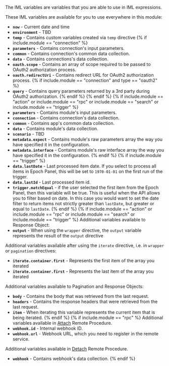 The IML variables are variables that you are able to use in IML
expressions.

These IML variables are available for you to use everywhere in this module:

- **`now`** - Current date and time
- **`environment`** - TBD
- **`temp`** - Contains custom variables created via `temp` directive
{% if include.module == "connection" %}
- **`parameters`** - Contains connection's input parameters.
- **`common`** - Contains connection's common data collection.
- **`data`** - Contains connections's data collection.
- **`oauth.scope`** - Contains an array of scope required to be passed
  to OAuth2 authorization process.
- **`oauth.redirectUri`** - Contains redirect URL for OAuth2
  authorization process.
{% if include.module == "connection" and type == "oauth2" %}
- **`query`** - Contains query parameters returned by a 3rd party during
  OAuth2 authorization.
{% endif %}
{% endif %}
{% if include.module == "action" or include.module == "rpc" or include.module == "search" or include.module == "trigger" %}
- **`parameters`** - Contains module's input parameters.
- **`connection`** - Contains connection's data collection.
- **`common`** - Contains app's common data collection.
- **`data`** - Contains module's data collection.
- **`scenario`** - TBD
- **`metadata.expect`** - Contains module's raw parameters array the way
  you have specified it in the configuration.
- **`metadata.interface`** - Contains module's raw interface array the
  way you have specified it in the configuration.
{% endif %}
{% if include.module == "trigger" %}
- **`data.lastDate`** - Last processed item date. If you select to
  process all items in Epoch Panel, this will be set to
  `1970-01-01` on the first run of the trigger.
- **`data.lastId`** - Last processed item id.
- **`trigger.matchEqual`** - if the user selected the first item from
  the Epoch Panel, then this variable will be true. This
  is useful when the API allows you to filter based on date. In this
  case you would want to set the date filter to return items not
  strictly greater than `lastDate`, but greater or equal to `lastDate`.
{% endif %}
{% if include.module == "action" or include.module == "rpc" or include.module == "search" or include.module == "trigger" %}
Additional variables available to Response Object:
- **`output`** - When using the `wrapper` directive, the `output`
  variable represents the result of the `output` directive

Additional variables available after using the `iterate` directive, i.e.
in `wrapper` or `pagination` directives:
- **`iterate.container.first`** - Represents the first item of the array
  you iterated
- **`iterate.container.first`** - Represents the last item of the array
  you iterated

Additional variables available to Pagination and Response Objects:
- **`body`** - Contains the body that was retrieved from the last
  request.
- **`headers`** - Contains the response headers that were retrieved from
  the last request.
- **`item`** - When iterating this variable represents the current item
  that is being iterated.
{% endif %}
{% if include.module == "rpc" %}
Additional variables available in [Attach](#attach-rpc) Remote
Procedure.
- **`webhook.id`** - Internal webhook ID.
- **`webhook.url`** - Webhook URL, which you need to register in the
  remote service.

Additional variables available in [Detach](#detach-rpc) Remote
Procedure.
- **`webhook`** - Contains webhook's data collection.
{% endif %}